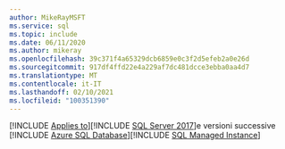 ```yaml
---
author: MikeRayMSFT
ms.service: sql
ms.topic: include
ms.date: 06/11/2020
ms.author: mikeray
ms.openlocfilehash: 39c371f4a65329dcb6859e0c3f2d5efeb2a0e26d
ms.sourcegitcommit: 917df4ffd22e4a229af7dc481dcce3ebba0aa4d7
ms.translationtype: MT
ms.contentlocale: it-IT
ms.lasthandoff: 02/10/2021
ms.locfileid: "100351390"
---
```

[!INCLUDE [Applies to](../../includes/applies-md.md)][!INCLUDE [SQL Server 2017](_ss2017.md)]e versioni successive [!INCLUDE [Azure SQL Database](../../includes/applies-to-version/_asdb.md)][!INCLUDE [SQL Managed Instance](../../includes/applies-to-version/_asdbmi.md)]
